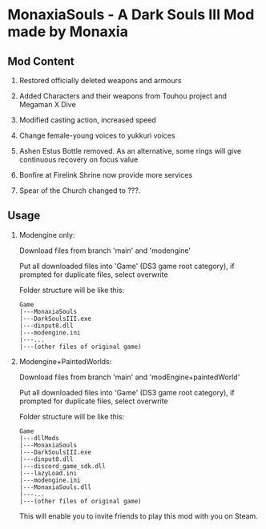 # MonaxiaSouls - A Dark Souls III Mod made by Monaxia

## Mod Content

1. Restored officially deleted weapons and armours

2. Added Characters and their weapons from Touhou project and Megaman X Dive

3. Modified casting action, increased speed

4. Change female-young voices to yukkuri voices

5. Ashen Estus Bottle removed. As an alternative, some rings will give continuous recovery on focus value

6. Bonfire at Firelink Shrine now provide more services

7. Spear of the Church changed to ???.

## Usage

1.  Modengine only:

    Download files from branch 'main' and 'modengine'

    Put all downloaded files into 'Game' (DS3 game root category), if prompted for duplicate files, select overwrite

    Folder structure will be like this:

        Game
        |---MonaxiaSouls
        |---DarkSoulsIII.exe
        |---dinput8.dll
        |---modengine.ini
        |---...
        |---(other files of original game)

2.  Modengine+PaintedWorlds:

    Download files from branch 'main' and 'modEngine+paintedWorld'

    Put all downloaded files into 'Game' (DS3 game root category), if prompted for duplicate files, select overwrite

    Folder structure will be like this:

        Game
        |---dllMods
        |---MonaxiaSouls
        |---DarkSoulsIII.exe
        |---dinput8.dll
        |---discord_game_sdk.dll
        |---lazyLoad.ini
        |---modengine.ini
        |---MonaxiaSouls.dll
        |---...
        |---(other files of original game)

    This will enable you to invite friends to play this mod with you on Steam.
